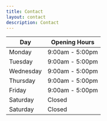 ```yaml
---
title: Contact
layout: contact
description: Contact
---
```


| Day       | Opening Hours   |
| --------- | --------------- |
| Monday    | 9:00am - 5:00pm |
| Tuesday   | 9:00am - 5:00pm |
| Wednesday | 9:00am - 5:00pm |
| Thursday  | 9:00am - 5:00pm |
| Friday    | 9:00am - 5:00pm |
| Saturday  | Closed          |
| Saturday  | Closed          |
